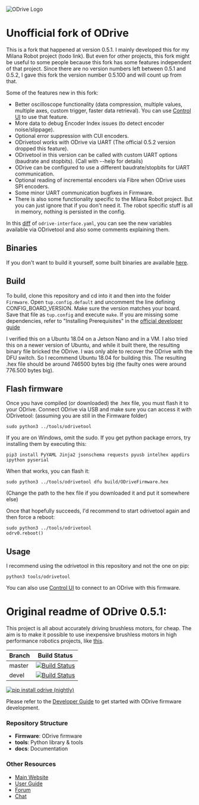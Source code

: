 ![ODrive Logo](https://static1.squarespace.com/static/58aff26de4fcb53b5efd2f02/t/59bf2a7959cc6872bd68be7e/1505700483663/Odrive+logo+plus+text+black.png?format=1000w)

# Unofficial fork of ODrive
This is a fork that happened at version 0.5.1. I mainly developed this for my Milana Robot project (todo link). But even for other projects, this fork might be useful to some people because this fork has some features independent of that project.
Since there are no version numbers left between 0.5.1 and 0.5.2, I gave this fork the version number 0.5.100 and will count up from that.

Some of the features new in this fork:
 - Better oscilloscope functionality (data compression, multiple values, multiple axes, custom trigger, faster data retrieval). You can use [Control UI](https://github.com/helmutbuhler/odrive_control_ui) to use that feature.
 - More data to debug Encoder Index issues (to detect encoder noise/slippage).
 - Optional error suppression with CUI encoders.
 - ODrivetool works with ODrive via UART (The official 0.5.2 version dropped this feature).
 - ODrivetool in this version can be called with custom UART options (baudrate and stopbits). (Call with --help for details)
 - ODrive can be configured to use a different baudrate/stopbits for UART communication.
 - Optional reading of incremental encoders via Fibre when ODrive uses SPI encoders.
 - Some minor UART communication bugfixes in Firmware.
 - There is also some functionality specific to the Milana Robot project. But you can just ignore that if you don't need it. The robot specific stuff is all in memory, nothing is persisted in the config.

In this [diff](https://github.com/helmutbuhler/odrive_milana/compare/fw-v0.5.1...fw-v0.5.100?diff=split&w=#diff-a33c1b961195dd4f4049aa164d649b95bf0420dc26572775fc1c8b04bbb52625) of `odrive-interface.yaml`, you can see the new variables available via ODrivetool and also some comments explaining them.

## Binaries
If you don't want to build it yourself, some built binaries are available [here](https://github.com/helmutbuhler/odrive_milana/releases).

## Build
To build, clone this repository and cd into it and then into the folder `Firmware`. Open `tup.config.default` and uncomment the line defining CONFIG_BOARD_VERSION. Make sure the version matches your board. Save that file as `tup.config` and execute `make`. If you are missing some dependencies, refer to "Installing Prerequisites" in the [official developer guide](https://docs.odriverobotics.com/v/0.5.6/developer-guide.html)

I verified this on a Ubuntu 18.04 on a Jetson Nano and in a VM. I also tried this on a newer version of Ubuntu, and while it built there, the resulting binary file bricked the ODrive. I was only able to recover the ODrive with the DFU switch. So I recommend Ubuntu 18.04 for building this. The resulting .hex file should be around 746500 bytes big (the faulty ones were around 776.500 bytes big).

## Flash firmware
Once you have compiled (or downloaded) the .hex file, you must flash it to your ODrive. Connect ODrive via USB and make sure you can access it with ODrivetool: (assuming you are still in the Firmware folder)
```
sudo python3 ../tools/odrivetool
```
If you are on Windows, omit the sudo. If you get python package errors, try installing them by executing this:
```
pip3 install PyYAML Jinja2 jsonschema requests pyusb intelhex appdirs ipython pyserial
```
When that works, you can flash it:
```
sudo python3 ../tools/odrivetool dfu build/ODriveFirmware.hex
``` 
(Change the path to the hex file if you downloaded it and put it somewhere else)

Once that hopefully succeeds, I'd recommend to start odrivetool again and then force a reboot:

```
sudo python3 ../tools/odrivetool
odrv0.reboot()
```

## Usage
I recommend using the odrivetool in this repository and not the one on pip:
```
python3 tools/odrivetool
```
You can also use [Control UI](https://github.com/helmutbuhler/odrive_control_ui) to connect to an ODrive with this firmware.



# Original readme of ODrive 0.5.1:

This project is all about accurately driving brushless motors, for cheap. The aim is to make it possible to use inexpensive brushless motors in high performance robotics projects, like [this](https://www.youtube.com/watch?v=WT4E5nb3KtY).

| Branch | Build Status |
|--------|--------------|
| master | [![Build Status](https://travis-ci.org/madcowswe/ODrive.png?branch=master)](https://travis-ci.org/madcowswe/ODrive) |
| devel  | [![Build Status](https://travis-ci.org/madcowswe/ODrive.png?branch=devel)](https://travis-ci.org/madcowswe/ODrive) |

[![pip install odrive (nightly)](https://github.com/madcowswe/ODrive/workflows/pip%20install%20odrive%20(nightly)/badge.svg)](https://github.com/madcowswe/ODrive/actions?query=workflow%3A%22pip+install+odrive+%28nightly%29%22)

Please refer to the [Developer Guide](https://docs.odriverobotics.com/developer-guide) to get started with ODrive firmware development.


### Repository Structure
 * **Firmware**: ODrive firmware
 * **tools**: Python library & tools
 * **docs**: Documentation

### Other Resources

 * [Main Website](https://www.odriverobotics.com/)
 * [User Guide](https://docs.odriverobotics.com/)
 * [Forum](https://discourse.odriverobotics.com/)
 * [Chat](https://discourse.odriverobotics.com/t/come-chat-with-us/281)
